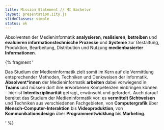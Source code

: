 ```yaml
---
title: Mission Statement // MI Bachelor
layout: presentation.11ty.js
slideClasses: simple
status: ok
---
```


Absolventen der Medieninformatik **analysieren**, **realisieren**, **betreiben** und **evaluieren informationstechnische Prozesse** und **Systeme** zur Gestaltung, Produktion, Bearbeitung, Distribution und Nutzung **medienbasierter Informationen**.


{% fragment '<p>Das Studium der Medieninformatik zielt somit im Kern auf die Vermittlung entsprechender Methoden, Techniken und Denkweisen der Informatik. **Absolvent\*innen** der Medieninformatik **arbeiten** dabei vorwiegend in **Teams** und müssen dort ihre erworbenen Kompetenzen einbringen können – hier ist **Interdisziplinarität** gefragt, erwünscht und gefordert. Auch darauf bereitet das Studium der Medieninformatik vor: es **vermittelt Sichtweisen** und Techniken aus verschiedenen Fachgebieten, von **Computergrafik** über **Mensch-Computer-Interaktion** bis **Videoproduktion**, von **Kommunikationsdesign** über **Programmentwicklung** bis **Marketing**.</p>' %}
